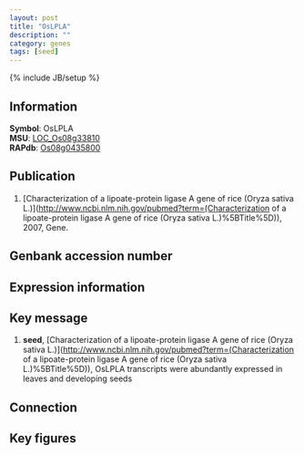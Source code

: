 ```yaml
---
layout: post
title: "OsLPLA"
description: ""
category: genes
tags: [seed]
---
```

{% include JB/setup %}

## Information
__Symbol__: OsLPLA  
__MSU__: [LOC_Os08g33810](http://rice.plantbiology.msu.edu/cgi-bin/ORF_infopage.cgi?orf=LOC_Os08g33810)  
__RAPdb__: [Os08g0435800](http://rapdb.dna.affrc.go.jp/viewer/gbrowse_details/irgsp1?name=Os08g0435800)  

## Publication
1. [Characterization of a lipoate-protein ligase A gene of rice (Oryza sativa L.)](http://www.ncbi.nlm.nih.gov/pubmed?term=(Characterization of a lipoate-protein ligase A gene of rice (Oryza sativa L.)%5BTitle%5D)), 2007, Gene.

## Genbank accession number

## Expression information

## Key message
1. __seed__, [Characterization of a lipoate-protein ligase A gene of rice (Oryza sativa L.)](http://www.ncbi.nlm.nih.gov/pubmed?term=(Characterization of a lipoate-protein ligase A gene of rice (Oryza sativa L.)%5BTitle%5D)),  OsLPLA transcripts were abundantly expressed in leaves and developing seeds

## Connection

## Key figures


